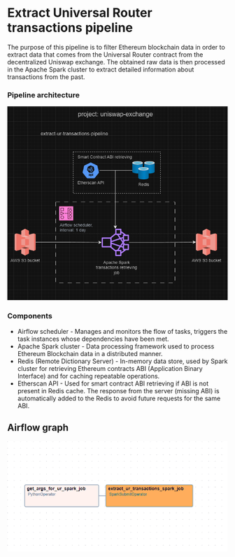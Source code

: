 # Extract Universal Router transactions pipeline

The purpose of this pipeline is to filter Ethereum blockchain data in order to extract data that comes 
from the Universal Router contract from the decentralized Uniswap exchange. 
The obtained raw data is then processed in the Apache Spark cluster to extract detailed information 
about transactions from the past.

### Pipeline architecture
![architecture.png](docs/architecture.png)

### Components
* Airflow scheduler - Manages and monitors the flow of tasks, triggers the task instances whose dependencies have been met.
* Apache Spark cluster - Data processing framework used to process Ethereum Blockchain data in a distributed manner.
* Redis (Remote Dictionary Server) - In-memory data store, used by Spark cluster for retrieving Ethereum contracts ABI (Application Binary Interface) and for caching repeatable operations.
* Etherscan API - Used for smart contract ABI retrieving if ABI is not present in Redis cache.
The response from the server (missing ABI) is automatically added to the Redis to avoid future requests for the same ABI.

## Airflow graph
![airflow-graph.png](docs/airflow-graph.png)